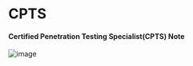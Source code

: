 # CPTS

#### Certified Penetration Testing Specialist(CPTS) Note


![image](https://github.com/user-attachments/assets/ca0ee51c-1978-4cae-9805-cc0e4094ea32)
